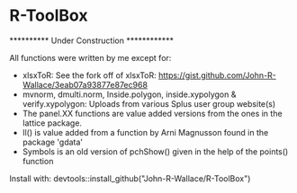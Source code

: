 R-ToolBox
============================
********** Under Construction ************

All functions were written by me except for:

- xlsxToR: See the fork off of xlsxToR: https://gist.github.com/John-R-Wallace/3eab07a93877e87ec968
- mvnorm, dmulti.norm, Inside.polygon, inside.xypolygon & verify.xypolygon: Uploads from various Splus user group website(s)
- The panel.XX functions are value added versions from the ones in the lattice package.
- ll() is value added from a function by Arni Magnusson found in the package 'gdata'
- Symbols is an old version of pchShow() given in the help of the points() function
 

Install with:     devtools::install_github("John-R-Wallace/R-ToolBox")
